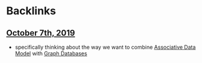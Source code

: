 
# Backlinks
## [October 7th, 2019](<October 7th, 2019.md>)
- specifically thinking about the way we want to combine [Associative Data Model](<Associative Data Model.md>) with [Graph Databases](<Graph Databases.md>)

